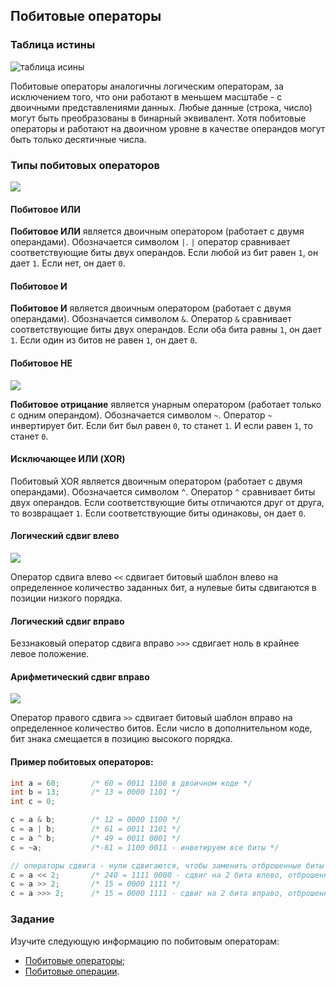 ## Побитовые операторы

### Таблица истины

![таблица исины](https://4.bp.blogspot.com/-0KPDI41veH0/V-OtObm_UWI/AAAAAAAAAso/CkTS0zUMGKIjlE3gUD0fMhmp-B0zcfBmACLcB/s1600/Bitwise-truthtable-Javaform.jpg "таблица истинности")

Побитовые операторы аналогичны логическим операторам, за исключением того, что они работают в меньшем масштабе - с двоичными представлениями данных. Любые данные (строка, число) могут быть преобразованы в бинарный эквивалент. Хотя побитовые операторы и работают на двоичном уровне в качестве операндов могут быть только десятичные числа.

### Типы побитовых операторов

![](https://user-images.githubusercontent.com/4215285/64386473-e2eac880-d041-11e9-91b1-a9848f03ab4d.jpeg)

#### Побитовое ИЛИ

**Побитовое ИЛИ** является двоичным оператором (работает с двумя операндами). Обозначается символом `|`. `|` оператор сравнивает соответствующие биты двух операндов. Если любой из бит равен `1`, он дает `1`. Если нет, он дает `0`.

#### Побитовое И

**Побитовое И** является двоичным оператором (работает с двумя операндами). Обозначается символом `&`. Оператор `&` сравнивает соответствующие биты двух операндов. Если оба бита равны `1`, он дает `1`. Если один из битов не равен `1`, он дает `0`.

#### Побитовое НЕ

![](https://user-images.githubusercontent.com/4215285/64386471-e2eac880-d041-11e9-92a5-a4bf7b0ff389.jpeg)

**Побитовое отрицание** является унарным оператором (работает только с одним операндом). Обозначается символом `~`. Оператор `~` инвертирует бит. Если бит был равен `0`, то станет `1`. И если равен `1`, то станет `0`.

#### Исключающее ИЛИ (XOR)

Побитовый XOR является двоичным оператором (работает с двумя операндами). Обозначается символом `^`. Оператор `^` сравнивает биты двух операндов. Если соответствующие биты отличаются друг от друга, то возвращает `1`. Если соответствующие биты одинаковы, он дает `0`.

#### Логический сдвиг влево

![](https://user-images.githubusercontent.com/4215285/64386470-e2523200-d041-11e9-9d0f-06c9b60a83a6.jpeg)

Оператор сдвига влево `<<` сдвигает битовый шаблон влево на определенное количество заданных бит, а нулевые биты сдвигаются в позиции низкого порядка.

#### Логический сдвиг вправо

Беззнаковый оператор сдвига вправо `>>>` сдвигает ноль в крайнее левое положение.

#### Арифметический сдвиг вправо

![](https://user-images.githubusercontent.com/4215285/64386469-e2523200-d041-11e9-8f87-228a6b8bc425.jpeg)

Оператор правого сдвига `>>` сдвигает битовый шаблон вправо на определенное количество битов. Если число в дополнительном коде, бит знака смещается в позицию высокого порядка.

#### Пример побитовых операторов:

```java
int a = 60;	      /* 60 = 0011 1100 в двоичном коде */
int b = 13;	      /* 13 = 0000 1101 */
int c = 0;

c = a & b;        /* 12 = 0000 1100 */
c = a | b;        /* 61 = 0011 1101 */
c = a ^ b;        /* 49 = 0011 0001 */
c = ~a;           /*-61 = 1100 0011 - инветируем все биты */

// операторы сдвига - нули сдвигаются, чтобы заменить отброшенные биты
c = a << 2;       /* 240 = 1111 0000 - сдвиг на 2 бита влево, отброшенные заполняем 0 */
c = a >> 2;       /* 15 = 0000 1111 */
c = a >>> 2;      /* 15 = 0000 1111 - сдвиг на 2 бита вправо, отброшенные заполняем 0 */
```

### Задание
 
Изучите следующую информацию по побитовым операторам:

- [Побитовые операторы](http://developer.alexanderklimov.ru/android/java/bitwise.php);
- [Побитовые операции](https://metanit.com/java/tutorial/2.13.php).
